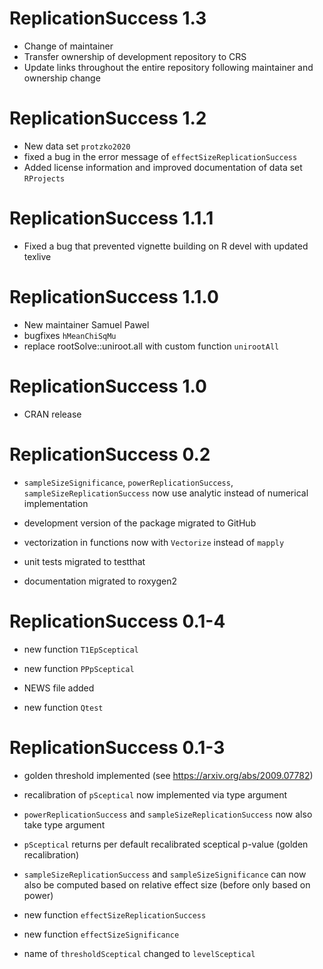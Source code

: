 # ReplicationSuccess 1.3

- Change of maintainer
- Transfer ownership of development repository to CRS
- Update links throughout the entire repository following maintainer and ownership change

# ReplicationSuccess 1.2

- New data set `protzko2020` 
- fixed a bug in the error message of `effectSizeReplicationSuccess`
- Added license information and improved documentation of data set `RProjects`

# ReplicationSuccess 1.1.1

- Fixed a bug that prevented vignette building on R devel with updated texlive

# ReplicationSuccess 1.1.0

- New maintainer Samuel Pawel
- bugfixes `hMeanChiSqMu`
- replace rootSolve::uniroot.all with custom function `unirootAll`

# ReplicationSuccess 1.0

- CRAN release

# ReplicationSuccess 0.2

- `sampleSizeSignificance`, `powerReplicationSuccess`,
  `sampleSizeReplicationSuccess` now use analytic instead of numerical
  implementation

- development version of the package migrated to GitHub

- vectorization in functions now with `Vectorize` instead of `mapply`

- unit tests migrated to testthat

- documentation migrated to roxygen2


# ReplicationSuccess 0.1-4

- new function `T1EpSceptical`

- new function `PPpSceptical`

- NEWS file added

- new function `Qtest`


# ReplicationSuccess 0.1-3

- golden threshold implemented (see <https://arxiv.org/abs/2009.07782>)

- recalibration of `pSceptical` now implemented via type argument

- `powerReplicationSuccess` and `sampleSizeReplicationSuccess` now also take
  type argument

- `pSceptical` returns per default recalibrated sceptical p-value (golden
  recalibration)

- `sampleSizeReplicationSuccess` and `sampleSizeSignificance` can now also be
  computed based on relative effect size (before only based on power)
  
- new function `effectSizeReplicationSuccess`

- new function `effectSizeSignificance`

- name of `thresholdSceptical` changed to `levelSceptical`
